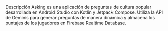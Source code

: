 Descripción
Asking es una aplicación de preguntas de cultura popular desarrollada en Android Studio con Kotlin y Jetpack Compose. Utiliza la API de Geminis para generar preguntas de manera dinámica y almacena los puntajes de los jugadores en Firebase Realtime Database.
